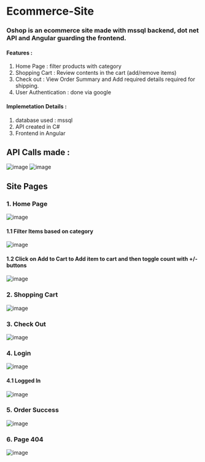 # Ecommerce-Site

### Oshop is an ecommerce site made with mssql backend, dot net API and Angular guarding the frontend.

#### Features :
1. Home Page : filter products with category
2. Shopping Cart : Review contents in the cart (add/remove items)
3. Check out : View Order Summary and Add required details required for shipping.
4. User Authentication : done via google

#### Implemetation Details :
1. database used : mssql
2. API created in C#
3. Frontend in Angular

## API Calls made : 
![image](https://user-images.githubusercontent.com/50147978/115827920-9c223000-a42a-11eb-8052-4f053eb9fe82.png)
![image](https://user-images.githubusercontent.com/50147978/115827941-a2b0a780-a42a-11eb-9b6a-a2f2fab6df8d.png)


## Site Pages
### 1. Home Page
![image](https://user-images.githubusercontent.com/50147978/115827712-4f3e5980-a42a-11eb-8e5c-23f709a7e12f.png)

#### 1.1 Filter Items based on category
![image](https://user-images.githubusercontent.com/50147978/115827749-5b2a1b80-a42a-11eb-98b6-41d698b553ae.png)

#### 1.2 Click on Add to Cart to Add item to cart and then toggle count with +/- buttons
![image](https://user-images.githubusercontent.com/50147978/115827775-641aed00-a42a-11eb-84c5-46cfc61ca8eb.png)

### 2. Shopping Cart
![image](https://user-images.githubusercontent.com/50147978/115827789-6a10ce00-a42a-11eb-92a8-1dbf2e433166.png)

### 3. Check Out
![image](https://user-images.githubusercontent.com/50147978/115827803-6da45500-a42a-11eb-9ce3-2015c80dfe82.png)

### 4. Login
![image](https://user-images.githubusercontent.com/50147978/115827815-73019f80-a42a-11eb-8bd1-a4f1d5e047ea.png)

#### 4.1 Logged In
![image](https://user-images.githubusercontent.com/50147978/115840465-591b8900-a439-11eb-98a0-9a89301322bc.png)

### 5. Order Success
![image](https://user-images.githubusercontent.com/50147978/115840740-a13aab80-a439-11eb-827d-70568da74863.png)

### 6. Page 404
![image](https://user-images.githubusercontent.com/50147978/115840569-751f2a80-a439-11eb-9675-ea2da8685519.png)


